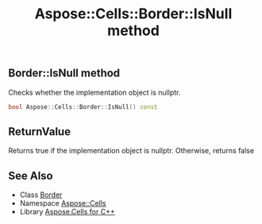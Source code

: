 ﻿---
title: Aspose::Cells::Border::IsNull method
linktitle: IsNull
second_title: Aspose.Cells for C++ API Reference
description: 'Aspose::Cells::Border::IsNull method. Checks whether the implementation object is nullptr in C++.'
type: docs
weight: 500
url: /cpp/aspose.cells/border/isnull/
---
## Border::IsNull method


Checks whether the implementation object is nullptr.

```cpp
bool Aspose::Cells::Border::IsNull() const
```


## ReturnValue

Returns true if the implementation object is nullptr. Otherwise, returns false

## See Also

* Class [Border](../)
* Namespace [Aspose::Cells](../../)
* Library [Aspose.Cells for C++](../../../)
